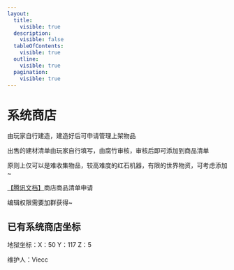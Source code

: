 ```yaml
---
layout:
  title:
    visible: true
  description:
    visible: false
  tableOfContents:
    visible: true
  outline:
    visible: true
  pagination:
    visible: true
---
```


# 系统商店

由玩家自行建造，建造好后可申请管理上架物品

出售的建材清单由玩家自行填写，由腐竹审核，审核后即可添加到商品清单

原则上仅可以是难收集物品，较高难度的红石机器，有限的世界物资，可考虑添加\~

[【腾讯文档】](https://docs.qq.com/sheet/DWXFSY1dvRWpyQXZC)商店商品清单申请

编辑权限需要加群获得\~

## **已有系统商店坐标**

地狱坐标：X：50 Y：117 Z：5

维护人：Viecc
